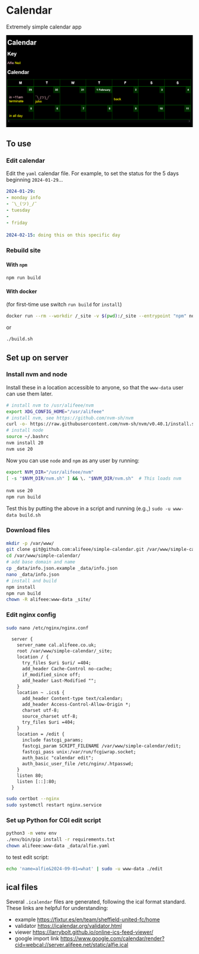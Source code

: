 # Calendar

Extremely simple calendar app

![Screenshot of page](images/calendar.png)

## To use

### Edit calendar

Edit the `yaml` calendar file. For example, to set the status for the 5 days beginning `2024-01-29`...

```yaml
2024-01-29:
- monday info
- ¯\_(ツ)_/¯
- tuesday
-
- friday

2024-02-15: doing this on this specific day
```

### Rebuild site

#### With `npm`

```bash
npm run build
```

#### With docker

(for first-time use switch `run build` for `install`)

```bash
docker run --rm --workdir /_site -v $(pwd):/_site --entrypoint "npm" node:18.16.1-alpine3.18 run build
```

or

```bash
./build.sh
```

## Set up on server

### Install nvm and node

Install these in a location accessible to anyone, so that the `www-data` user can use them later.

```bash
# install nvm to /usr/alifeee/nvm
export XDG_CONFIG_HOME="/usr/alifeee"
# install nvm, see https://github.com/nvm-sh/nvm
curl -o- https://raw.githubusercontent.com/nvm-sh/nvm/v0.40.1/install.sh | bash
# install node
source ~/.bashrc
nvm install 20
nvm use 20
```

Now you can use `node` and `npm` as any user by running:

```bash
export NVM_DIR="/usr/alifeee/nvm"
[ -s "$NVM_DIR/nvm.sh" ] && \. "$NVM_DIR/nvm.sh"  # This loads nvm

nvm use 20
npm run build
```

Test this by putting the above in a script and running (e.g.,) `sudo -u www-data build.sh`

### Download files

```bash
mkdir -p /var/www/
git clone git@github.com:alifeee/simple-calendar.git /var/www/simple-calendar/
cd /var/www/simple-calendar/
# add base domain and name
cp _data/info.json.example _data/info.json
nano _data/info.json
# install and build
npm install
npm run build
chown -R alifeee:www-data _site/
```

### Edit nginx config

```bash
sudo nano /etc/nginx/nginx.conf
```

```nginx
  server {
    server_name cal.alifeee.co.uk;
    root /var/www/simple-calendar/_site;
    location / {
      try_files $uri $uri/ =404;
      add_header Cache-Control no-cache;
      if_modified_since off;
      add_header Last-Modified "";
    }
    location ~ .ics$ {
      add_header Content-type text/calendar;
      add_header Access-Control-Allow-Origin *;
      charset utf-8;
      source_charset utf-8;
      try_files $uri =404;
    }
    location = /edit {
      include fastcgi_params;
      fastcgi_param SCRIPT_FILENAME /var/www/simple-calendar/edit;
      fastcgi_pass unix:/var/run/fcgiwrap.socket;
      auth_basic "calendar edit";
      auth_basic_user_file /etc/nginx/.htpasswd;
    }
    listen 80;
    listen [::]:80;
  }
```

```bash
sudo certbot --nginx
sudo systemctl restart nginx.service
```

### Set up Python for CGI edit script

```bash
python3 -m venv env
./env/bin/pip install -r requirements.txt
chown alifeee:www-data _data/alfie.yaml
```

to test edit script:

```bash
echo 'name=alfie&2024-09-01=what' | sudo -u www-data ./edit
```

## ical files

Several `.icalendar` files are generated, following the ical format standard. These links are helpful for understanding:

- example <https://fixtur.es/en/team/sheffield-united-fc/home>
- validator <https://icalendar.org/validator.html>
- viewer <https://larrybolt.github.io/online-ics-feed-viewer/>
- google import link <https://www.google.com/calendar/render?cid=webcal://server.alifeee.net/static/alfie.ical>
